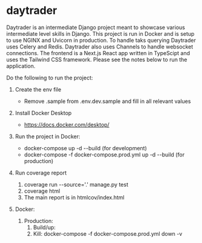 # daytrader

Daytrader is an intermediate Django project meant to showcase various intermediate level skills in Django. This project is run in Docker and is setup to use NGINX and Uvicorn in production. To handle taks querying Daytrader uses Celery and Redis. Daytrader also uses Channels to handle websocket connections. The frontend is a Next.js React app written in TypeScipt and uses the Tailwind CSS framework. Please see the notes below to run the application.

Do the following to run the project:
1. Create the env file
    - Remove .sample from .env.dev.sample and fill in all relevant values
1. Install Docker Desktop
    - https://docs.docker.com/desktop/
1. Run the project in Docker:
    - docker-compose up -d --build (for development)
    - docker-compose -f docker-compose.prod.yml up -d --build (for production)

1. Run coverage report
    1. coverage run --source='.' manage.py test
    1. coverage html
    1. The main report is in htmlcov/index.html

1. Docker:
    1. Production:
        1. Build/up: 
        1. Kill: docker-compose -f docker-compose.prod.yml down -v


